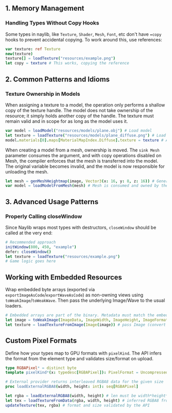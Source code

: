 
## 1. Memory Management
### Handling Types Without Copy Hooks
Some types in naylib, like `Texture`, `Shader`, `Mesh`, `Font`, etc don't have `=copy` hooks to prevent accidental copying. To work around this, use references:
```nim
var texture: ref Texture
new(texture)
texture[] = loadTexture("resources/example.png")
let copy = texture # This works, copying the reference
```

## 2. Common Patterns and Idioms

### Texture Ownership in Models

When assigning a texture to a model, the operation only performs a shallow copy of the texture handle. The model does not take ownership of the resource; it simply holds another copy of the handle. The texture must remain valid and in scope for as long as the model uses it.

```nim
var model = loadModel("resources/models/plane.obj") # Load model
let texture = loadTexture("resources/models/plane_diffuse.png") # Load texture
model.materials[0].maps[MaterialMapIndex.Diffuse].texture = texture # Assign diffuse texture
```

When creating a model from a mesh, ownership is moved. The `sink Mesh` parameter consumes the argument, and with copy operations disabled on Mesh, the compiler enforces that the mesh is transferred into the model. The original variable becomes invalid, and the model is now responsible for unloading the mesh.

```nim
let mesh = genMeshHeightmap(image, Vector3(x: 16, y: 8, z: 16)) # Generate heightmap mesh (RAM and VRAM)
var model = loadModelFromMesh(mesh) # Mesh is consumed and owned by the model
```

## 3. Advanced Usage Patterns

### Properly Calling closeWindow
Since Naylib wraps most types with destructors, `closeWindow` should be called at the very end:
```nim
# Recommended approach
initWindow(800, 450, "example")
defer: closeWindow()
let texture = loadTexture("resources/example.png")
# Game logic goes here
```

## Working with Embedded Resources

Wrap embedded byte arrays (exported via `exportImageAsCode`/`exportWaveAsCode`) as non-owning views using `toWeakImage`/`toWeakWave`. Then pass the underlying Image/Wave to the usual loaders.

```nim
# Embedded arrays are part of the binary. Metadata must match the embedded data.
let image = toWeakImage(ImageData, ImageWidth, ImageHeight, ImageFormat)
let texture = loadTextureFromImage(Image(image)) # pass Image (convert from WeakImage)
```

## Custom Pixel Formats

Define how your types map to GPU formats with `pixelKind`. The API infers the format from the element type and validates size/format on upload.

```nim
type RGBAPixel* = distinct byte
template pixelKind*(x: typedesc[RGBAPixel]): PixelFormat = UncompressedR8g8b8a8

# External provider returns interleaved RGBA8 data for the given size
proc loadExternalRGBA8(width, height: int): seq[RGBAPixel]

let rgba = loadExternalRGBA8(width, height) # len must be width*height*4
let tex = loadTextureFromData(rgba, width, height) # inferred RGBA8 from RGBAPixel
updateTexture(tex, rgba) # format and size validated by the API
```

